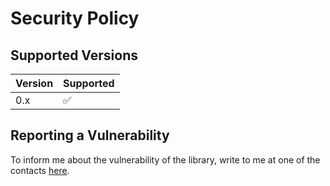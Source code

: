 # Security Policy

## Supported Versions

| Version | Supported          |
| ------- | ------------------ |
| 0.x     | :white_check_mark: |

## Reporting a Vulnerability

To inform me about the vulnerability of the library, write to me at one of the contacts <a href="https://ll-u.ru/">here</a>.
